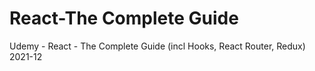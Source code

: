 # React-The Complete Guide
 Udemy - React - The Complete Guide (incl Hooks, React Router, Redux) 2021-12

